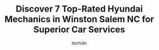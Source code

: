 ---
layout: ampstory
image: https://images.unsplash.com/photo-1508974491678-7ec251d629fd?ixlib=rb-4.0.3&ixid=MnwxMjA3fDB8MHxwaG90by1wYWdlfHx8fGVufDB8fHx8&auto=format&fit=crop&w=640&h=853&q=80
author: techidn
featured: false
description: Looking for reliable and skilled Hyundai Mechanic in Winston Salem NC, USA? Your search ends here with the 7 best Hyundai Mechanic in town. With their expertise and commitment to delivering 
title: Discover 7 Top-Rated Hyundai Mechanics in Winston Salem NC for Superior Car Services
cover:
   title: Discover 7 Top-Rated Hyundai Mechanics in Winston Salem NC for Superior Car Services
   subtitle: Rickpate
   background: https://images.unsplash.com/photo-1508974491678-7ec251d629fd?ixlib=rb-4.0.3&ixid=MnwxMjA3fDB8MHxwaG90by1wYWdlfHx8fGVufDB8fHx8&auto=format&fit=crop&w=640&h=853&q=80

pages: 
 - layout: thirds
   top: <h1>#1 Bob King Hyundai</h1>
   bottom: "<p>I test-drove a 2012 Hyundai Elantra with Michael Dodder and decided to hop on the opportunity to buy this car as my first car since I was car searching for months to no a</p>"
   background: https://www.knot35.com/toplist/wp-content/uploads/2023/06/best-hyundai-mechanic-1-in-winston-salem-nc-1685835026.jpeg
   backgroundblur: true
 - layout: thirds
   top: <h1>#2 AC Auto Service Center</h1>
   bottom: "<p>2425 W Clemmonsville Rd, Winston-Salem, NC 27127, United States</p>"
   background: https://www.knot35.com/toplist/wp-content/uploads/2023/06/best-hyundai-mechanic-2-in-winston-salem-nc-1685835026.jpeg
   cta:
      link: https://www.knot35.com/toplist/discover-7-top-rated-hyundai-mechanics-in-winston-salem-nc-for-superior-car-services/
      text: Discover 7 Top-Rated Hyundai Mechanics in Winston Salem NC for Superior Car Services
 - layout: thirds
   top: <h1>#3 Five Points Tire & Auto</h1>
   bottom: "<p>3075 Kernersville Rd, Winston-Salem, NC 27107, United States</p>"
   background: https://www.knot35.com/toplist/wp-content/uploads/2023/06/best-hyundai-mechanic-3-in-winston-salem-nc-1685835027.jpeg
   cta:
      link: https://www.knot35.com/toplist/discover-7-top-rated-hyundai-mechanics-in-winston-salem-nc-for-superior-car-services/
      text: Discover 7 Top-Rated Hyundai Mechanics in Winston Salem NC for Superior Car Services
 - layout: thirds
   top: <h1>#4 Twin City Automotive</h1>
   bottom: "<p>1990 Silas Creek Pkwy, Winston-Salem, NC 27103, United States</p>"
   background: https://images.unsplash.com/photo-1489648022186-8f49310909a0?ixlib=rb-4.0.3&ixid=MnwxMjA3fDB8MHxwaG90by1wYWdlfHx8fGVufDB8fHx8&auto=format&fit=crop&w=640&h=853&q=80
   cta:
      link: https://www.knot35.com/toplist/discover-7-top-rated-hyundai-mechanics-in-winston-salem-nc-for-superior-car-services/
      text: Discover 7 Top-Rated Hyundai Mechanics in Winston Salem NC for Superior Car Services
 - layout: thirds
   top: <h1>#5 Whiteheart and Sons Automotive Service Center</h1>
   bottom: "<p>3500 Patterson Ave, Winston-Salem, NC 27105, United States</p>"
   background: https://images.unsplash.com/photo-1580610447943-1bfbef5efe07?ixlib=rb-4.0.3&ixid=MnwxMjA3fDB8MHxwaG90by1wYWdlfHx8fGVufDB8fHx8&auto=format&fit=crop&w=640&h=853&q=80
   cta:
      link: https://www.knot35.com/toplist/discover-7-top-rated-hyundai-mechanics-in-winston-salem-nc-for-superior-car-services/
      text: Discover 7 Top-Rated Hyundai Mechanics in Winston Salem NC for Superior Car Services
 - layout: thirds
   top: <h1>#6 Jackson Auto Worx</h1>
   bottom: "<p>811 N Cherry St, Winston-Salem, NC 27101, United States</p>"
   background: https://images.unsplash.com/photo-1527066579998-dbbae57f45ce?ixlib=rb-4.0.3&ixid=MnwxMjA3fDB8MHxwaG90by1wYWdlfHx8fGVufDB8fHx8&auto=format&fit=crop&w=640&h=853&q=80
   cta:
      link: https://www.knot35.com/toplist/discover-7-top-rated-hyundai-mechanics-in-winston-salem-nc-for-superior-car-services/
      text: Discover 7 Top-Rated Hyundai Mechanics in Winston Salem NC for Superior Car Services
 - layout: thirds
   top: <h1>#7 H & H Auto Repair</h1>
   bottom: "<p>3088 Kernersville Rd, Winston-Salem, NC 27107, United States</p>"
   background: https://images.unsplash.com/photo-1595364397663-fca4f075d796?ixlib=rb-4.0.3&ixid=MnwxMjA3fDB8MHxwaG90by1wYWdlfHx8fGVufDB8fHx8&auto=format&fit=crop&w=640&h=853&q=80
   cta:
      link: https://www.knot35.com/toplist/discover-7-top-rated-hyundai-mechanics-in-winston-salem-nc-for-superior-car-services/
      text: Discover 7 Top-Rated Hyundai Mechanics in Winston Salem NC for Superior Car Services
 - layout: thirds
   middle: Continue reading...
   background: https://images.unsplash.com/photo-1549241520-425e3dfc01cb?ixlib=rb-4.0.3&ixid=MnwxMjA3fDB8MHxwaG90by1wYWdlfHx8fGVufDB8fHx8&auto=format&fit=crop&w=640&h=853&q=80
   cta:
      link: https://www.knot35.com/toplist/discover-7-top-rated-hyundai-mechanics-in-winston-salem-nc-for-superior-car-services/
      text: Discover 7 Top-Rated Hyundai Mechanics in Winston Salem NC for Superior Car Services
      
---